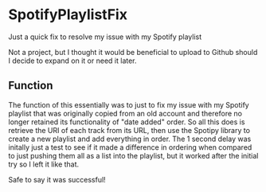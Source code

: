 # SpotifyPlaylistFix
Just a quick fix to resolve my issue with my Spotify playlist

Not a project, but I thought it would be beneficial to upload to Github should I decide to expand on it or need it later.

## Function
The function of this essentially was to just to fix my issue with my Spotify playlist that was originally copied from an old account
and therefore no longer retained its functionality of "date added" order. So all this does is retrieve the URI of each track from its URL,
then use the Spotipy library to create a new playlist and add everything in order. The 1 second delay was initally just a test to see
if it made a difference in ordering when compared to just pushing them all as a list into the playlist, but it worked after the initial
try so I left it like that.

Safe to say it was successful!
